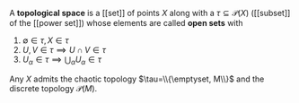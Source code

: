 A **topological space** is a [[set]] of points $X$ along with a $\tau \subseteq \mathscr{P}(X)$ ([[subset]] of the [[power set]]) whose elements are called **open sets** with
1. $\emptyset \in \tau, X \in \tau$
2. $U, V \in \tau \implies U \cap V \in \tau$
3. $U_\alpha \in \tau \implies \bigcup_{\alpha} U_\alpha \in \tau$

Any $X$ admits the chaotic topology $\tau=\\{\emptyset, M\\}$ and the discrete topology $\mathscr{P}(M)$.